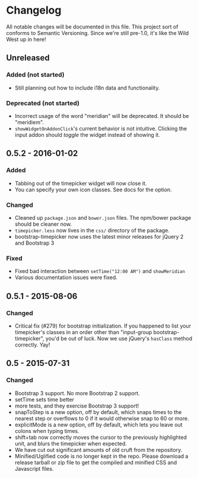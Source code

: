 # Changelog

All notable changes will be documented in this file. This project
sort of conforms to Semantic Versioning. Since we're still pre-1.0,
it's like the Wild West up in here!

## Unreleased

### Added (not started)

- Still planning out how to include i18n data and functionality.

### Deprecated (not started)

- Incorrect usage of the word "meridian" will be deprecated. It should
  be "meridiem".
- `showWidgetOnAddonClick`'s current behavior is not intuitive. Clicking
  the input addon should _toggle_ the widget instead of showing it.

## 0.5.2 - 2016-01-02

### Added

- Tabbing out of the timepicker widget will now close it.
- You can specify your own icon classes. See docs for the option.

### Changed

- Cleaned up `package.json` and `bower.json` files. The npm/bower package
  should be cleaner now.
- `timepicker.less` now lives in the `css/` directory of the package.
- bootstrap-timepicker now uses the latest minor releases for jQuery 2 and
  Bootstrap 3

### Fixed

- Fixed bad interaction between `setTime("12:00 AM")` and `showMeridian`
- Various documentation issues were fixed.

## 0.5.1 - 2015-08-06

### Changed

- Critical fix (#279) for bootstrap initialization. If you happened to
  list your timepicker's classes in an order other than "input-group
  bootstrap-timepicker", you'd be out of luck. Now we use jQuery's
  `hasClass` method correctly. Yay!

## 0.5 - 2015-07-31

### Changed

- Bootstrap 3 support. No more Bootstrap 2 support.
- setTime sets time better
- more tests, and they exercise Bootstrap 3 support!
- snapToStep is a new option, off by default, which snaps times to the
  nearest step or overflows to 0 if it would otherwise snap to 60 or
  more.
- explicitMode is a new option, off by default, which lets you leave
  out colons when typing times.
- shift+tab now correctly moves the cursor to the previously
  highlighted unit, and blurs the timepicker when expected.
- We have cut out significant amounts of old cruft from the
  repository.
- Minified/Uglified code is no longer kept in the repo. Please
  download a release tarball or zip file to get the compiled and
  minified CSS and Javascript files.
